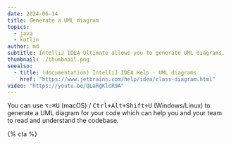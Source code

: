 ```yaml
---
date: 2024-06-14
title: Generate a UML diagram
topics:
  - java
  - kotlin
author: md
subtitle: IntelliJ IDEA Ultimate allows you to generate UML diagrams.
thumbnail: ./thumbnail.png
seealso:
  - title: (documentation) IntelliJ IDEA Help - UML diagrams
    href: "https://www.jetbrains.com/help/idea/class-diagram.html"
video: "https://youtu.be/QLaRgKlcR9A"
---
```


You can use <kbd>⌥⇧⌘U</kbd> (macOS) / <kbd>Ctrl+Alt+Shift+U</kbd> (Windows/Linux) to generate a UML diagram for your code which can help you and your team to read and understand the codebase.

{% cta %}

